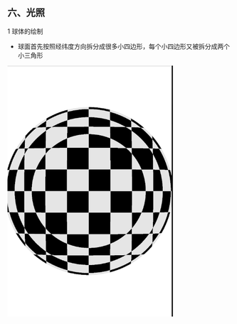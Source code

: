 ## 六、光照 ##

1 球体的绘制
- 球面首先按照经纬度方向拆分成很多小四边形，每个小四边形又被拆分成两个小三角形


![球形](https://github.com/HadesHe/OpenGL3.xGame/blob/master/sample6/pngs/ball.png)